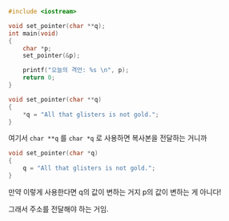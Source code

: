 

```c
#include <iostream>

void set_pointer(char **q);
int main(void)
{
    char *p;
    set_pointer(&p);

    printf("오늘의 격언: %s \n", p);
    return 0;
}

void set_pointer(char **q)
{
    *q = "All that glisters is not gold.";
}
```

여기서 `char **q` 를 `char *q` 로 사용하면 복사본을 전달하는 거니까

```c
void set_pointer(char *q)
{
    q = "All that glisters is not gold.";
}
```

만약 이렇게 사용한다면 q의 값이 변하는 거지 p의 값이 변하는 게 아니다!

그래서 주소를 전달해야 하는 거임.